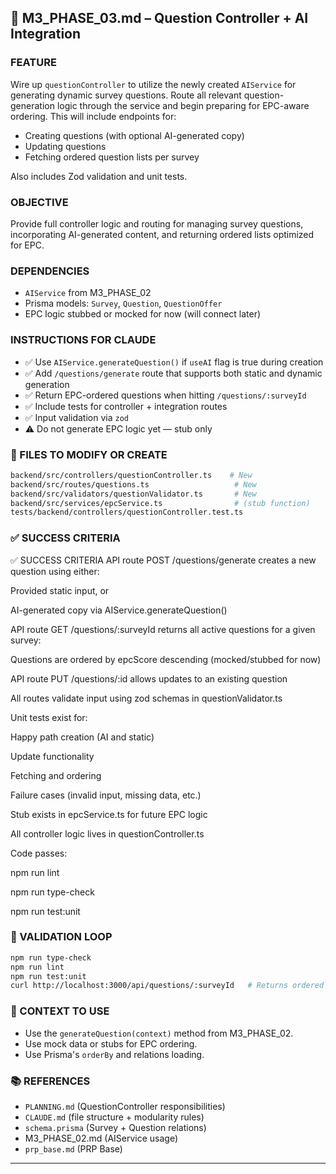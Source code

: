 ## 🚧 M3\_PHASE\_03.md – Question Controller + AI Integration

### FEATURE

Wire up `questionController` to utilize the newly created `AIService` for generating dynamic survey questions. Route all relevant question-generation logic through the service and begin preparing for EPC-aware ordering. This will include endpoints for:

* Creating questions (with optional AI-generated copy)
* Updating questions
* Fetching ordered question lists per survey

Also includes Zod validation and unit tests.

### OBJECTIVE

Provide full controller logic and routing for managing survey questions, incorporating AI-generated content, and returning ordered lists optimized for EPC.

### DEPENDENCIES

* `AIService` from M3\_PHASE\_02
* Prisma models: `Survey`, `Question`, `QuestionOffer`
* EPC logic stubbed or mocked for now (will connect later)

### INSTRUCTIONS FOR CLAUDE

* ✅ Use `AIService.generateQuestion()` if `useAI` flag is true during creation
* ✅ Add `/questions/generate` route that supports both static and dynamic generation
* ✅ Return EPC-ordered questions when hitting `/questions/:surveyId`
* ✅ Include tests for controller + integration routes
* ✅ Input validation via `zod`
* ⚠️ Do not generate EPC logic yet — stub only

### 📁 FILES TO MODIFY OR CREATE

```bash
backend/src/controllers/questionController.ts    # New
backend/src/routes/questions.ts                   # New
backend/src/validators/questionValidator.ts       # New
backend/src/services/epcService.ts                # (stub function)
tests/backend/controllers/questionController.test.ts
```

### ✅ SUCCESS CRITERIA

✅ SUCCESS CRITERIA
 API route POST /questions/generate creates a new question using either:

 Provided static input, or

 AI-generated copy via AIService.generateQuestion()

 API route GET /questions/:surveyId returns all active questions for a given survey:

 Questions are ordered by epcScore descending (mocked/stubbed for now)

 API route PUT /questions/:id allows updates to an existing question

 All routes validate input using zod schemas in questionValidator.ts

 Unit tests exist for:

 Happy path creation (AI and static)

 Update functionality

 Fetching and ordering

 Failure cases (invalid input, missing data, etc.)

 Stub exists in epcService.ts for future EPC logic

 All controller logic lives in questionController.ts

 Code passes:

npm run lint

npm run type-check

npm run test:unit

### 🧪 VALIDATION LOOP

```bash
npm run type-check
npm run lint
npm run test:unit
curl http://localhost:3000/api/questions/:surveyId   # Returns ordered questions
```

### 🧠 CONTEXT TO USE

* Use the `generateQuestion(context)` method from M3\_PHASE\_02.
* Use mock data or stubs for EPC ordering.
* Use Prisma's `orderBy` and relations loading.

### 📚 REFERENCES

* `PLANNING.md` (QuestionController responsibilities)
* `CLAUDE.md` (file structure + modularity rules)
* `schema.prisma` (Survey + Question relations)
* M3\_PHASE\_02.md (AIService usage)
* `prp_base.md` (PRP Base)
---
